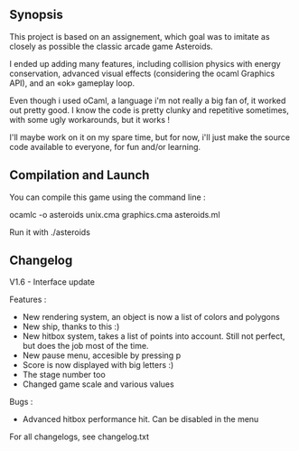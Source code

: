 ## Synopsis

This project is based on an assignement, which goal was to imitate as closely as possible the classic arcade game Asteroids.

I ended up adding many features, including collision physics with energy conservation, advanced visual effects (considering the ocaml Graphics API), and an «ok» gameplay loop.

Even though i used oCaml, a language i'm not really a big fan of, it worked out pretty good. I know the code is pretty clunky and repetitive sometimes, with some ugly workarounds, but it works !

I'll maybe work on it on my spare time, but for now, i'll just make the source code available to everyone, for fun and/or learning.

## Compilation and Launch

You can compile this game using the command line :

ocamlc -o asteroids unix.cma graphics.cma asteroids.ml

Run it with ./asteroids

## Changelog

V1.6 - Interface update

Features :
- New rendering system, an object is now a list of colors and polygons
- New ship, thanks to this :)
- New hitbox system, takes a list of points into account. Still not perfect, but does the job most of the time.
- New pause menu, accesible by pressing p
- Score is now displayed with big letters :)
- The stage number too
- Changed game scale and various values

Bugs :
- Advanced hitbox performance hit. Can be disabled in the menu

For all changelogs, see changelog.txt
